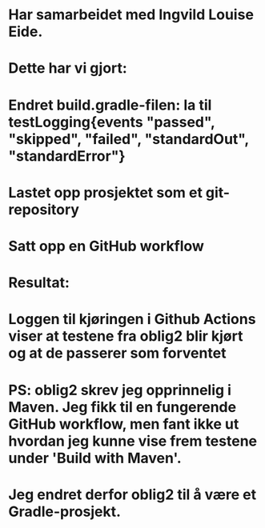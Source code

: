 # Har samarbeidet med Ingvild Louise Eide. 

# Dette har vi gjort: 
# Endret build.gradle-filen: la til testLogging{events "passed", "skipped", "failed", "standardOut", "standardError"}
# Lastet opp prosjektet som et git-repository 
# Satt opp en GitHub workflow 

# Resultat: 
# Loggen til kjøringen i Github Actions viser at testene fra oblig2 blir kjørt og at de passerer som forventet

# PS: oblig2 skrev jeg opprinnelig i Maven. Jeg fikk til en fungerende GitHub workflow, men fant ikke ut hvordan jeg kunne vise frem testene under 'Build with Maven'. 
# Jeg endret derfor oblig2 til å være et Gradle-prosjekt. 
